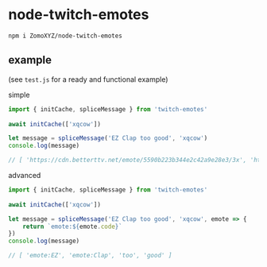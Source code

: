# node-twitch-emotes

`npm i ZomoXYZ/node-twitch-emotes`

## example

(see `test.js` for a ready and functional example)

simple

```ts
import { initCache, spliceMessage } from 'twitch-emotes'
    
await initCache(['xqcow'])

let message = spliceMessage('EZ Clap too good', 'xqcow')
console.log(message)

// [ 'https://cdn.betterttv.net/emote/5590b223b344e2c42a9e28e3/3x', 'https://cdn.betterttv.net/emote/55b6f480e66682f576dd94f5/3x', 'too', 'good' ]
```

advanced

```ts
import { initCache, spliceMessage } from 'twitch-emotes'
    
await initCache(['xqcow'])

let message = spliceMessage('EZ Clap too good', 'xqcow', emote => {
    return `emote:${emote.code}`
})
console.log(message)

// [ 'emote:EZ', 'emote:Clap', 'too', 'good' ]
```
